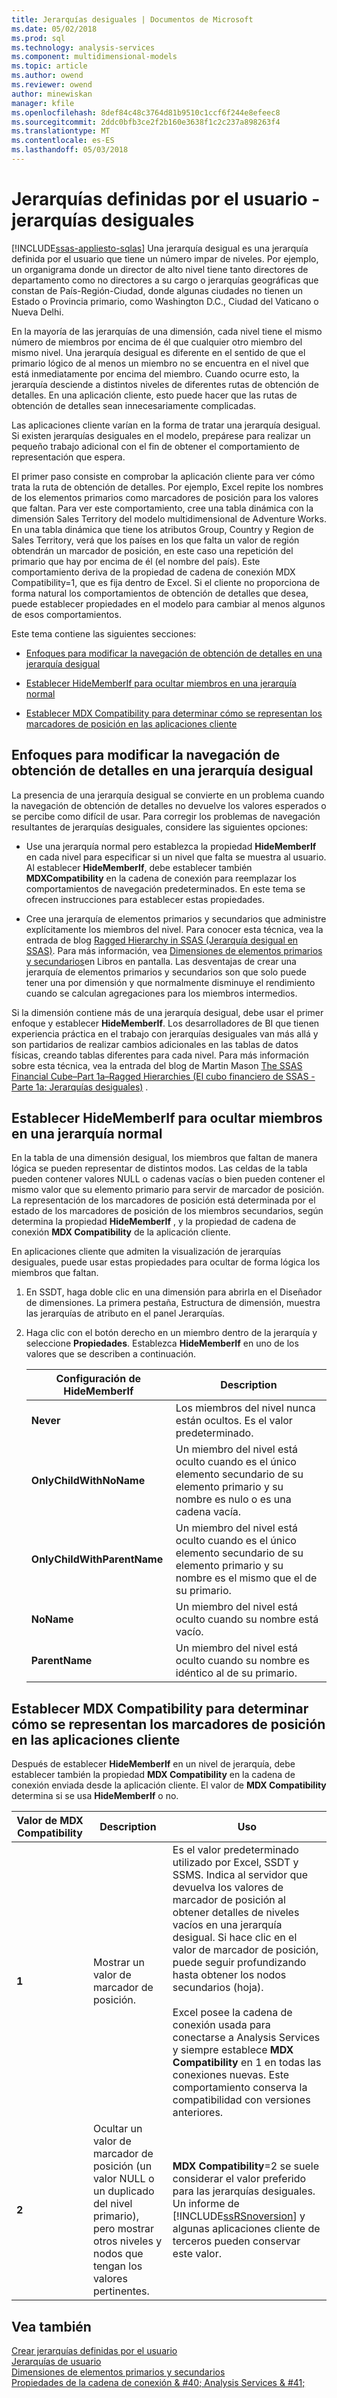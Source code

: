 ```yaml
---
title: Jerarquías desiguales | Documentos de Microsoft
ms.date: 05/02/2018
ms.prod: sql
ms.technology: analysis-services
ms.component: multidimensional-models
ms.topic: article
ms.author: owend
ms.reviewer: owend
author: minewiskan
manager: kfile
ms.openlocfilehash: 8def84c48c3764d81b9510c1ccf6f244e8efeec8
ms.sourcegitcommit: 2ddc0bfb3ce2f2b160e3638f1c2c237a898263f4
ms.translationtype: MT
ms.contentlocale: es-ES
ms.lasthandoff: 05/03/2018
---
```

# <a name="user-defined-hierarchies---ragged-hierarchies"></a>Jerarquías definidas por el usuario - jerarquías desiguales
[!INCLUDE[ssas-appliesto-sqlas](../../includes/ssas-appliesto-sqlas.md)]
  Una jerarquía desigual es una jerarquía definida por el usuario que tiene un número impar de niveles. Por ejemplo, un organigrama donde un director de alto nivel tiene tanto directores de departamento como no directores a su cargo o jerarquías geográficas que constan de País-Región-Ciudad, donde algunas ciudades no tienen un Estado o Provincia primario, como Washington D.C., Ciudad del Vaticano o Nueva Delhi.  
  
 En la mayoría de las jerarquías de una dimensión, cada nivel tiene el mismo número de miembros por encima de él que cualquier otro miembro del mismo nivel. Una jerarquía desigual es diferente en el sentido de que el primario lógico de al menos un miembro no se encuentra en el nivel que está inmediatamente por encima del miembro. Cuando ocurre esto, la jerarquía desciende a distintos niveles de diferentes rutas de obtención de detalles. En una aplicación cliente, esto puede hacer que las rutas de obtención de detalles sean innecesariamente complicadas.  
  
 Las aplicaciones cliente varían en la forma de tratar una jerarquía desigual. Si existen jerarquías desiguales en el modelo, prepárese para realizar un pequeño trabajo adicional con el fin de obtener el comportamiento de representación que espera.  
  
 El primer paso consiste en comprobar la aplicación cliente para ver cómo trata la ruta de obtención de detalles. Por ejemplo, Excel repite los nombres de los elementos primarios como marcadores de posición para los valores que faltan. Para ver este comportamiento, cree una tabla dinámica con la dimensión Sales Territory del modelo multidimensional de Adventure Works. En una tabla dinámica que tiene los atributos Group, Country y Region de Sales Territory, verá que los países en los que falta un valor de región obtendrán un marcador de posición, en este caso una repetición del primario que hay por encima de él (el nombre del país). Este comportamiento deriva de la propiedad de cadena de conexión MDX Compatibility=1, que es fija dentro de Excel. Si el cliente no proporciona de forma natural los comportamientos de obtención de detalles que desea, puede establecer propiedades en el modelo para cambiar al menos algunos de esos comportamientos.  
  
 Este tema contiene las siguientes secciones:  
  
-   [Enfoques para modificar la navegación de obtención de detalles en una jerarquía desigual](#bkmk_approach)  
  
-   [Establecer HideMemberIf para ocultar miembros en una jerarquía normal](#bkmk_Hide)  
  
-   [Establecer MDX Compatibility para determinar cómo se representan los marcadores de posición en las aplicaciones cliente](#bkmk_Mdx)  
  
##  <a name="bkmk_approach"></a> Enfoques para modificar la navegación de obtención de detalles en una jerarquía desigual  
 La presencia de una jerarquía desigual se convierte en un problema cuando la navegación de obtención de detalles no devuelve los valores esperados o se percibe como difícil de usar. Para corregir los problemas de navegación resultantes de jerarquías desiguales, considere las siguientes opciones:  
  
-   Use una jerarquía normal pero establezca la propiedad **HideMemberIf** en cada nivel para especificar si un nivel que falta se muestra al usuario. Al establecer **HideMemberIf**, debe establecer también **MDXCompatibility** en la cadena de conexión para reemplazar los comportamientos de navegación predeterminados. En este tema se ofrecen instrucciones para establecer estas propiedades.  
  
-   Cree una jerarquía de elementos primarios y secundarios que administre explícitamente los miembros del nivel. Para conocer esta técnica, vea la entrada de blog [Ragged Hierarchy in SSAS (Jerarquía desigual en SSAS)](http://dwbi1.wordpress.com/2011/03/30/ragged-hierarchy-in-ssas/). Para más información, vea [Dimensiones de elementos primarios y secundarios](../../analysis-services/multidimensional-models/parent-child-dimension.md)en Libros en pantalla. Las desventajas de crear una jerarquía de elementos primarios y secundarios son que solo puede tener una por dimensión y que normalmente disminuye el rendimiento cuando se calculan agregaciones para los miembros intermedios.  
  
 Si la dimensión contiene más de una jerarquía desigual, debe usar el primer enfoque y establecer **HideMemberIf**. Los desarrolladores de BI que tienen experiencia práctica en el trabajo con jerarquías desiguales van más allá y son partidarios de realizar cambios adicionales en las tablas de datos físicas, creando tablas diferentes para cada nivel. Para más información sobre esta técnica, vea la entrada del blog de Martin Mason [The SSAS Financial Cube–Part 1a–Ragged Hierarchies (El cubo financiero de SSAS - Parte 1a: Jerarquías desiguales)](http://martinmason.wordpress.com/2012/03/03/the-ssas-financial-cubepart-1aragged-hierarchies-cont/) .  
  
##  <a name="bkmk_Hide"></a> Establecer HideMemberIf para ocultar miembros en una jerarquía normal  
 En la tabla de una dimensión desigual, los miembros que faltan de manera lógica se pueden representar de distintos modos. Las celdas de la tabla pueden contener valores NULL o cadenas vacías o bien pueden contener el mismo valor que su elemento primario para servir de marcador de posición. La representación de los marcadores de posición está determinada por el estado de los marcadores de posición de los miembros secundarios, según determina la propiedad **HideMemberIf** , y la propiedad de cadena de conexión **MDX Compatibility** de la aplicación cliente.  
  
 En aplicaciones cliente que admiten la visualización de jerarquías desiguales, puede usar estas propiedades para ocultar de forma lógica los miembros que faltan.  
  
1.  En SSDT, haga doble clic en una dimensión para abrirla en el Diseñador de dimensiones. La primera pestaña, Estructura de dimensión, muestra las jerarquías de atributo en el panel Jerarquías.  
  
2.  Haga clic con el botón derecho en un miembro dentro de la jerarquía y seleccione **Propiedades**. Establezca **HideMemberIf** en uno de los valores que se describen a continuación.  
  
    |Configuración de HideMemberIf|Description|  
    |--------------------------|-----------------|  
    |**Never**|Los miembros del nivel nunca están ocultos. Es el valor predeterminado.|  
    |**OnlyChildWithNoName**|Un miembro del nivel está oculto cuando es el único elemento secundario de su elemento primario y su nombre es nulo o es una cadena vacía.|  
    |**OnlyChildWithParentName**|Un miembro del nivel está oculto cuando es el único elemento secundario de su elemento primario y su nombre es el mismo que el de su primario.|  
    |**NoName**|Un miembro del nivel está oculto cuando su nombre está vacío.|  
    |**ParentName**|Un miembro del nivel está oculto cuando su nombre es idéntico al de su primario.|  
  
##  <a name="bkmk_Mdx"></a> Establecer MDX Compatibility para determinar cómo se representan los marcadores de posición en las aplicaciones cliente  
 Después de establecer **HideMemberIf** en un nivel de jerarquía, debe establecer también la propiedad **MDX Compatibility** en la cadena de conexión enviada desde la aplicación cliente. El valor de **MDX Compatibility** determina si se usa **HideMemberIf** o no.  
  
|Valor de MDX Compatibility|Description|Uso|  
|-------------------------------|-----------------|-----------|  
|**1**|Mostrar un valor de marcador de posición.|Es el valor predeterminado utilizado por Excel, SSDT y SSMS. Indica al servidor que devuelva los valores de marcador de posición al obtener detalles de niveles vacíos en una jerarquía desigual. Si hace clic en el valor de marcador de posición, puede seguir profundizando hasta obtener los nodos secundarios (hoja).<br /><br /> Excel posee la cadena de conexión usada para conectarse a Analysis Services y siempre establece **MDX Compatibility** en 1 en todas las conexiones nuevas. Este comportamiento conserva la compatibilidad con versiones anteriores.|  
|**2**|Ocultar un valor de marcador de posición (un valor NULL o un duplicado del nivel primario), pero mostrar otros niveles y nodos que tengan los valores pertinentes.|**MDX Compatibility**=2 se suele considerar el valor preferido para las jerarquías desiguales. Un informe de [!INCLUDE[ssRSnoversion](../../includes/ssrsnoversion-md.md)] y algunas aplicaciones cliente de terceros pueden conservar este valor.|  
  
## <a name="see-also"></a>Vea también  
 [Crear jerarquías definidas por el usuario](../../analysis-services/multidimensional-models/user-defined-hierarchies-create.md)   
 [Jerarquías de usuario](../../analysis-services/multidimensional-models-olap-logical-dimension-objects/user-hierarchies.md)   
 [Dimensiones de elementos primarios y secundarios](../../analysis-services/multidimensional-models/parent-child-dimension.md)   
 [Propiedades de la cadena de conexión & #40; Analysis Services & #41;](../../analysis-services/instances/connection-string-properties-analysis-services.md)  
  
  
